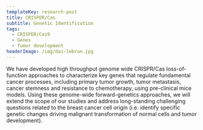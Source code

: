 ```yaml
---
templateKey: research-post
title: CRISPER/Cas
subtitle: Genetic Identification
tags:
  - CRISPER/Cas9
  - Genes
  - Tumor development
headerImage: /img/dai-lebrun.jpg
---
```

We have developed high throughput genome wide CRISPR/Cas loss-of-function approaches to characterize key genes that regulate fundamental cancer processes, including primary tumor growth, tumor metastasis, cancer stemness and resistance to chemotherapy, using pre-clinical mice models. Using these genome-wide forward-genetics approaches, we will extend the scope of our studies and address long-standing challenging questions related to the breast cancer cell origin (i.e. identify specific genetic changes driving malignant transformation of normal cells and tumor development).
